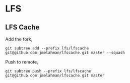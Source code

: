 # LFS

## LFS Cache

Add the fork,

```shell
git subtree add --prefix lfs/lfscache git@github.com:jmelahman/lfscache.git master --squash
```

Push to remote,

```shell
git subtree push --prefix lfs/lfscache git@github.com:jmelahman/lfscache.git master
```
